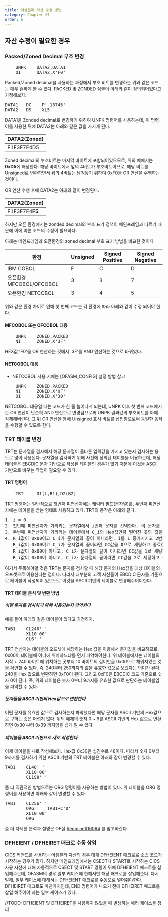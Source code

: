 ```yaml
---
title: 어셈블러 자산 수정 방법
category: Chapter 01
order: 6
---
```


## 자산 수정이 필요한 경우

### Packed/Zoned Decimal 부호 변경

<pre>
    UNPK    DATA2,DATA1
    OI      DATA2,X'F0'
</pre>

Packed/Zoned decimal을 사용하는 과정에서 부호 비트를 변경하는 위와 같은 코드는 매우 흔하게 볼 수 있다. PACKED 및 ZONDED 심볼이 아래와 같이 정의되어있다고 가정해보자.

<pre>
DATA1   DC    P'-13745'
DATA2   DS    XL5
</pre>

DATA1을 Zonded decimal로 변경하기 위하여 UNPK 명령어를 사용하는데, 이 명령어를 사용한 뒤에 DATA2는 아래와 같은 값을 가지게 된다.

|   DATA2(Zoned)    |
|   ---             |
|   F1F3F7F4D5      |

Zoned decimal의 부호비트는 마지막 바이트에 포함되어있으므로, 위의 예에서는 **0xD5**에 해당한다. 해당 바이트에서 앞의 4비트가 부호비트이므로, 해당 비트를 Unsigned로 변환하면서 뒤의 4비트는 남겨놓기 위하여 0xF0을 OR 연산을 수행하는 것이다.

OR 연산 수행 후에 DATA2는 아래와 같이 변경된다.

|   DATA2(Zoned)    |
|   ---             |
|   F1F3F7F4**F5**      |

하지만 오픈 환경에서는 zonded decimal의 부호 표기 정책이 메인프레임과 다르기 때문에 이에 따른 코드의 수정이 필요하다.

아래는 메인프레임과 오픈환경의 zoned decimal 부호 표기 방법을 비교한 것이다

|            환경           | Unsigned | Signed Positive | Signed Negative |
|            ---            |    ---   |       ---       |       ---       |
|IBM COBOL                  |     F    |        C        |        D        |
|오픈환경 MFCOBOL/OFCOBOL   |     3    |        3        |        7        |
|오픈환경 NETCOBOL          |     3    |        4        |        5        |

위와 같은 환경 차이로 인해 첫 번째 코드는 각 환경에 따라 아래와 같이 수정 되어야 한다.

#### MFCOBOL 또는 OFCOBOL 대응

<pre>
    UNPK    ZONED,PACKED
    NI      ZONED,X'3F'
</pre>

HEX값 'F0'을 OR 연산하는 것에서 '3F'를 AND 연산하는 것으로 바뀌었다.

#### NETCOBOL 대응
* NETCOBOL 사용 시에는 [OFASM_CONFIG] 설정 방법 참고

<pre>
    UNPK    ZONED,PACKED
    NI      ZONED,X'0F'
    OI      ZONED,X'30'
</pre>

NETCOBOL 대응일 때는 코드가 한 줄 늘어나게 되는데, UNPK 이후 첫 번째 코드에서는 OR 연산이 단순히 AND 연산으로 변경됨으로써 UNPK 결과값의 부호비트를 아예 삭제해버린다.
그 뒤 OR 연산을 통해 Unsigned 표시 비트를 삽입함으로써 동일한 동작을 수행할 수 있도록 한다.

### TRT 테이블 변경

TRT는 문자열을 검사해서 해당 문자열이 올바른 입력값을 가지고 있는지 검사하는 용도로 많이 사용된다. 문자열을 검사하기 위해 사전에 정의된 테이블을 이용하는데, 해당 테이블은 EBCDIC 문자 기반으로 작성된 테이블인 경우가 많기 때문에 이것을 ASCII 기반으로 바꾸는 작업이 필요할 수 있다.

#### TRT 명령어

<pre>
    TRT     D1(L,B1),D2(B2)
</pre>

TRT 명령어는 일반적으로 첫번째 피연산자에는 캐릭터 필드(문자열)를, 두번째 피연산자에는 테이블을 받는 형태로 사용하고 있다. TRT의 동작은 아래와 같다.

<pre>
1. i = 0
2. 첫번째 피연산자가 가리키는 문자열에서 i번째 문자를 선택한다. 이 문자를 C_i라고 명명하자.
3. 두번째 피연산자가 가리키는 테이블에서 C_i의 Hex값만큼 떨어진 곳의 값을 참조한다. 참조한 값을 R_i라고 명명하자.
4. R_i값이 0x00이고 C_i가 문자열의 끝이 아니라면, i를 1 증가시키고 2번째 과정부터 반복한다.
   R_i값이 0x00이고 C_i가 문자열의 끝이라면 CC값을 0으로 세팅하고 종료한다.
   R_i값이 0x00이 아니고, C_i가 문자열의 끝이 아니라면 CC값을 1로 세팅하고 종료한다.
   R_i값이 0x00이 아니고, C_i가 문자열의 끝이라면 CC값을 2로 세팅하고 종료한다.
</pre>

여기서 주목해야할 것은 TRT는 문자를 검사할 때 해당 문자의 Hex값을 대상 테이블의 오프셋으로 이용한다는 점이다. 따라서 대부분의 고객 자산들이 EBCDIC 문자를 기준으로 테이블이 작성되어 있으므로 이것을 ASCII 기반의 테이블로 변경해주어야한다.

#### TRT 테이블 분석 및 변환 방법

##### 어떤 문자를 검사하기 위해 사용되는지 파악한다

예를 들어 아래와 같은 테이블이 있다고 가정하자.

<pre>
TAB1    CL240' '
        XL10'00'
        CL6' '
</pre>

TRT 연산자는 테이블의 오프셋에 해당하는 Hex 값을 이용해서 문자값을 비교하므로, 0x00이 테이블에 어디에 위치하느냐를 먼저 파악해야한다. 위 테이블에서는 테이블의 시작 + 240 바이트에 위치하는 곳부터 10 바이트의 길이만큼 0x00으로 채워져있는 것을 확인할 수 있다. 즉, 240부터 250까지의 값을 유효한 값으로 보겠다는 의미가 된다. 240을 Hex 값으로 변환하면 0xF0이 된다. 그리고 0xF0은 EBCDIC 코드 기준으로 숫자 0이 된다. 즉, 위의 테이블은 숫자 0부터 9까지를 유효한 값으로 판단하는 테이블임을 파악할 수 있다.

##### 문자들을 ASCII 기반의 Hex값으로 변환한다

어떤 문자를 유효한 값으로 검사하는지 파악했다면 해당 문자를 ASCII 기반의 Hex값으로 구하는 것은 어렵지 않다. 위의 예제의 숫자 0 ~ 9를 ASCII 기반의 Hex 값으로 변환하면 0x30 부터 0x39 까지임을 쉽게 알 수 있다.

##### 테이블을 ASCII 기반으로 새로 작성한다

이제 테이블을 새로 작성해보자. Hex값 0x30은 십진수로 48이다. 따라서 숫자 0부터 9까지를 검사하기 위한 ASCII 기반의 TRT 테이블은 아래와 같이 변경할 수 있다.

<pre>
TAB1    CL48' '
        XL10'00'
        CL198' '
</pre>

좀 더 직관적인 방법으로는 ORG 명령어를 사용하는 방법이 있다. 위 테이블을 ORG 명령어를 사용하면 아래와 같이 변경할 수 있다.

<pre>
TAB1    CL256' '
        ORG     TAB1+C'0'
        XL10'00'
        ORG
</pre>

좀 더 자세한 분석과 설명은 OF실 [Redmine#16064](http://tpredmine.tmax.co.kr/redmine/issues/16064) 를 참고바란다.

### DFHEIENT / DFHEIRET 매크로 수동 삽입

CICS 커맨드를 사용하는 어셈블러 자산의 경우 대개 DFHEIENT 매크로로 소스 코드가 시작하는 경우가 많다. 하지만 메인프레임에서는 CSECT나 START로 시작하는 CICS 사용 자산에 대해 자동적으로 CSECT 및 START 명령어 뒤에 DFHEIENT 매크로를 삽입해주는데, OFASM의 경우 일부 케이스에 한해서만 해당 매크로를 삽입해준다. 
다시 말해, 일부 케이스에 대해서는 DFHEIENT 매크로를 수동으로 넣어줘야한다.
DFHEIRET 매크로도 마찬가지인데, END 명령어가 나오기 전에 DFHEIRET 매크로를 삽입 해주어야 하는 일부 케이스가 있다. 

//TODO: DFHEIENT 및 DFHEIRET을 사용하지 않았을 때 발생하는 에러 케이스들 정리

